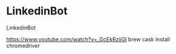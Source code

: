 # LinkedinBot
LinkedinBot


https://www.youtube.com/watch?v=_GcEkRzjjGI
brew cask install chromedriver
